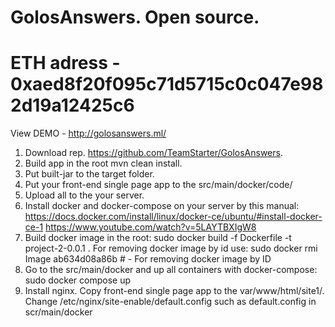 # GolosAnswers. Open source.

# ETH adress - 0xaed8f20f095c71d5715c0c047e982d19a12425c6

View DEMO - http://golosanswers.ml/

1. Download rep. https://github.com/TeamStarter/GolosAnswers.
2. Build app in the root mvn clean install.
3. Put built-jar to the target folder.
4. Put your front-end single page app to the src/main/docker/code/ 
5. Upload all to the your server.
6. Install docker and docker-compose on your server by this manual:
    https://docs.docker.com/install/linux/docker-ce/ubuntu/#install-docker-ce-1
    https://www.youtube.com/watch?v=5LAYTBXIgW8
7. Build docker image in the root:
    sudo docker build -f Dockerfile -t project-2-0.0.1 .
For removing docker image by id use:
    sudo docker rmi Image ab634d08a86b # - For removing docker image by ID 
8. Go to the src/main/docker and up all containers with docker-compose:
   sudo docker compose up
9. Install nginx. Copy front-end single page app to the var/www/html/site1/.
   Change /etc/nginx/site-enable/default.config such as default.config in scr/main/docker
